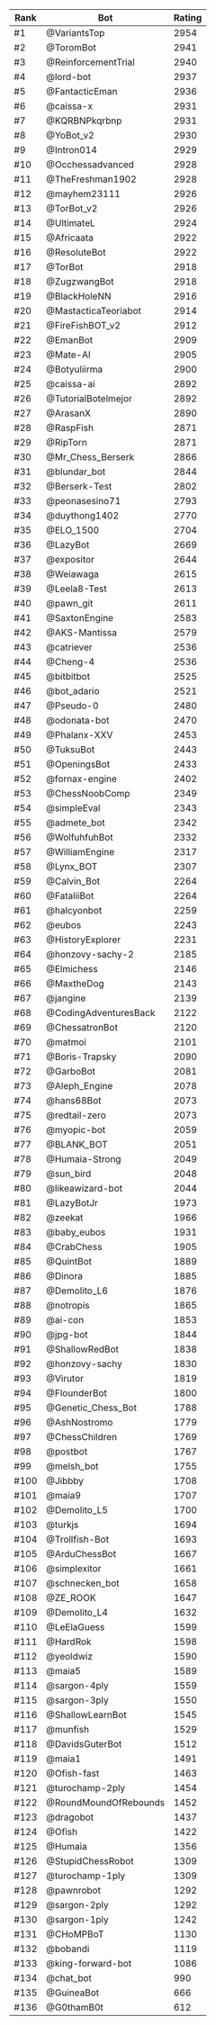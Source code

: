 Rank|Bot|Rating
---|---|---
#1|@VariantsTop|2954
#2|@ToromBot|2941
#3|@ReinforcementTrial|2940
#4|@lord-bot|2937
#5|@FantacticEman|2936
#6|@caissa-x|2931
#7|@KQRBNPkqrbnp|2931
#8|@YoBot_v2|2930
#9|@Intron014|2929
#10|@Occhessadvanced|2928
#11|@TheFreshman1902|2928
#12|@mayhem23111|2926
#13|@TorBot_v2|2926
#14|@UltimateL|2924
#15|@Africaata|2922
#16|@ResoluteBot|2922
#17|@TorBot|2918
#18|@ZugzwangBot|2918
#19|@BlackHoleNN|2916
#20|@MastacticaTeoriabot|2914
#21|@FireFishBOT_v2|2912
#22|@EmanBot|2909
#23|@Mate-AI|2905
#24|@Botyuliirma|2900
#25|@caissa-ai|2892
#26|@TutorialBotelmejor|2892
#27|@ArasanX|2890
#28|@RaspFish|2871
#29|@RipTorn|2871
#30|@Mr_Chess_Berserk|2866
#31|@blundar_bot|2844
#32|@Berserk-Test|2802
#33|@peonasesino71|2793
#34|@duythong1402|2770
#35|@ELO_1500|2704
#36|@LazyBot|2669
#37|@expositor|2644
#38|@Weiawaga|2615
#39|@Leela8-Test|2613
#40|@pawn_git|2611
#41|@SaxtonEngine|2583
#42|@AKS-Mantissa|2579
#43|@catriever|2536
#44|@Cheng-4|2536
#45|@bitbitbot|2525
#46|@bot_adario|2521
#47|@Pseudo-0|2480
#48|@odonata-bot|2470
#49|@Phalanx-XXV|2453
#50|@TuksuBot|2443
#51|@OpeningsBot|2433
#52|@fornax-engine|2402
#53|@ChessNoobComp|2349
#54|@simpleEval|2343
#55|@admete_bot|2342
#56|@WolfuhfuhBot|2332
#57|@WilliamEngine|2317
#58|@Lynx_BOT|2307
#59|@Calvin_Bot|2264
#60|@FataliiBot|2264
#61|@halcyonbot|2259
#62|@eubos|2243
#63|@HistoryExplorer|2231
#64|@honzovy-sachy-2|2185
#65|@Elmichess|2146
#66|@MaxtheDog|2143
#67|@jangine|2139
#68|@CodingAdventuresBack|2122
#69|@ChessatronBot|2120
#70|@matmoi|2101
#71|@Boris-Trapsky|2090
#72|@GarboBot|2081
#73|@Aleph_Engine|2078
#74|@hans68Bot|2073
#75|@redtail-zero|2073
#76|@myopic-bot|2059
#77|@BLANK_BOT|2051
#78|@Humaia-Strong|2049
#79|@sun_bird|2048
#80|@likeawizard-bot|2044
#81|@LazyBotJr|1973
#82|@zeekat|1966
#83|@baby_eubos|1931
#84|@CrabChess|1905
#85|@QuintBot|1889
#86|@Dinora|1885
#87|@Demolito_L6|1876
#88|@notropis|1865
#89|@ai-con|1853
#90|@jpg-bot|1844
#91|@ShallowRedBot|1838
#92|@honzovy-sachy|1830
#93|@Virutor|1819
#94|@FlounderBot|1800
#95|@Genetic_Chess_Bot|1788
#96|@AshNostromo|1779
#97|@ChessChildren|1769
#98|@postbot|1767
#99|@melsh_bot|1755
#100|@Jibbby|1708
#101|@maia9|1707
#102|@Demolito_L5|1700
#103|@turkjs|1694
#104|@Trollfish-Bot|1693
#105|@ArduChessBot|1667
#106|@simplexitor|1661
#107|@schnecken_bot|1658
#108|@ZE_ROOK|1647
#109|@Demolito_L4|1632
#110|@LeElaGuess|1599
#111|@HardRok|1598
#112|@yeoldwiz|1590
#113|@maia5|1589
#114|@sargon-4ply|1559
#115|@sargon-3ply|1550
#116|@ShallowLearnBot|1545
#117|@munfish|1529
#118|@DavidsGuterBot|1512
#119|@maia1|1491
#120|@Ofish-fast|1463
#121|@turochamp-2ply|1454
#122|@RoundMoundOfRebounds|1452
#123|@dragobot|1437
#124|@Ofish|1422
#125|@Humaia|1356
#126|@StupidChessRobot|1309
#127|@turochamp-1ply|1309
#128|@pawnrobot|1292
#129|@sargon-2ply|1292
#130|@sargon-1ply|1242
#131|@CHoMPBoT|1130
#132|@bobandi|1119
#133|@king-forward-bot|1086
#134|@chat_bot|990
#135|@GuineaBot|666
#136|@G0thamB0t|612
